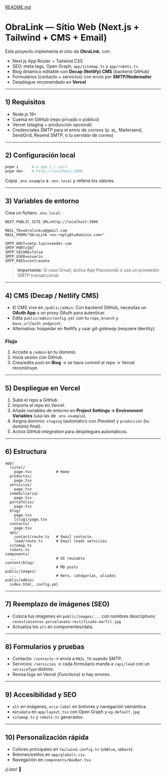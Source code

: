 [README.md](https://github.com/user-attachments/files/22239475/README.md)
# ObraLink — Sitio Web (Next.js + Tailwind + CMS + Email)

Este proyecto implementa el sitio de **ObraLink.** con:
- Next.js App Router + Tailwind CSS
- SEO: meta tags, Open Graph, `app/sitemap.ts` y `app/robots.ts`
- Blog dinámico editable con **Decap (Netlify) CMS** (backend GitHub)
- Formularios (contacto + servicios) con envío por **SMTP/Nodemailer**
- Despliegue recomendado en **Vercel**

---

## 1) Requisitos

- Node.js 18+
- Cuenta en GitHub (repo privado o público)
- Vercel (staging + producción opcional)
- Credenciales SMTP para el envío de correos (p. ej., Mailersend, SendGrid, Resend SMTP, o tu servidor de correo)

---

## 2) Configuración local

```bash
pnpm i      # o npm i / yarn
pnpm dev    # http://localhost:3000
```

Copia `.env.example` a `.env.local` y rellena los valores.

---

## 3) Variables de entorno

Crea un fichero `.env.local`:

```
NEXT_PUBLIC_SITE_URL=http://localhost:3000

MAIL_TO=obralinkca@gmail.com
MAIL_FROM="ObraLink <no-reply@tudominio.com>"

SMTP_HOST=smtp.tuproveedor.com
SMTP_PORT=587
SMTP_SECURE=false
SMTP_USER=usuario
SMTP_PASS=contraseña
```

> **Importante:** Si usas Gmail, activa *App Passwords* o usa un proveedor SMTP transaccional.

---

## 4) CMS (Decap / Netlify CMS)

- El CMS vive en `/public/admin`. Con backend GitHub, necesitas un **OAuth App** o un proxy OAuth para autenticar.
- Edita `public/admin/config.yml` con tu `repo`, `branch` y `base_url`/`auth_endpoint`.
- Alternativa: hospedar en Netlify y usar *git-gateway* (requiere Identity).

### Flujo
1. Accede a `/admin` en tu dominio.
2. Inicia sesión con GitHub.
3. Crea/edita post en **Blog** → se hace *commit* al repo → Vercel reconstruye.

---

## 5) Despliegue en Vercel

1. Sube el repo a GitHub.
2. Importa el repo en Vercel.
3. Añade variables de entorno en **Project Settings → Environment Variables** (usa las de `.env.example`).
4. Asigna dominio: `staging` (automático con *Preview*) y `producción` (tu dominio final).
5. Activa *GitHub integration* para despliegues automáticos.

---

## 6) Estructura

```
app/
  (site)/
    page.tsx           # Home
  productos/
    page.tsx
  servicios/
    page.tsx
  inmobiliaria/
    page.tsx
  portafolio/
    page.tsx
  blog/
    page.tsx
    [slug]/page.tsx
  contacto/
    page.tsx
  api/
    contact/route.ts   # Email contacto
    lead/route.ts      # Email leads servicios
  sitemap.ts
  robots.ts
components/
  ...                  # UI reusable
content/blog/
  ...                  # MD posts
public/images/
  ...                  # Hero, categorías, aliados
public/admin/
  index.html, config.yml
```

---

## 7) Reemplazo de imágenes (SEO)

- Coloca tus imágenes en `public/images/...` con nombres descriptivos: `revestimientos-porcelanato-rectificado-marfil.jpg`
- Actualiza los `alt` en componentes/data.

---

## 8) Formularios y pruebas

- Contacto: `/contacto` → envía a `MAIL_TO` usando SMTP.
- Servicios: `/servicios` → cada formulario manda a `/api/lead` con un `serviceType` distinto.
- Revisa logs en Vercel (*Functions*) si hay errores.

---

## 9) Accesibilidad y SEO

- `alt` en imágenes, `aria-label` en botones y navegación semántica.
- `metadata` en `app/layout.tsx` con Open Graph y `og-default.jpg`.
- `sitemap.ts` y `robots.ts` generados.

---

## 10) Personalización rápida

- Colores principales en `tailwind.config.ts` (`obBlue`, `obDark`).
- Botones/estilos en `app/globals.css`.
- Navegación en `components/NavBar.tsx`.

¡Listo! 💙
